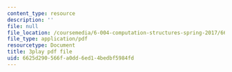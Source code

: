 ```yaml
---
content_type: resource
description: ''
file: null
file_location: /coursemedia/6-004-computation-structures-spring-2017/6625d290566fa0dd6ed14bedbf5984fd_3HIV4MnLGCw.pdf
file_type: application/pdf
resourcetype: Document
title: 3play pdf file
uid: 6625d290-566f-a0dd-6ed1-4bedbf5984fd
---
```

